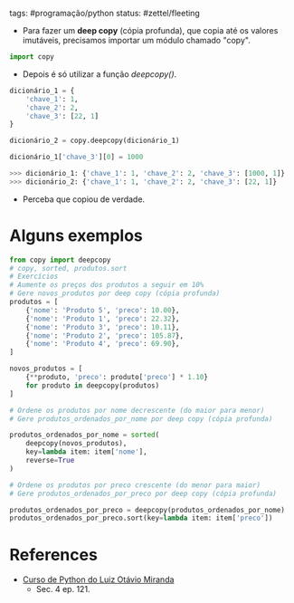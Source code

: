 tags: #programação/python 
status: #zettel/fleeting

- Para fazer um **deep copy** (cópia profunda), que copia até os valores imutáveis, precisamos importar um módulo chamado "copy".
```python
import copy
```
- Depois é só utilizar a função *deepcopy()*.
```python
dicionário_1 = {
    'chave_1': 1,
    'chave_2': 2,
    'chave_3': [22, 1]
}

dicionário_2 = copy.deepcopy(dicionário_1)

dicionário_1['chave_3'][0] = 1000

>>> dicionário_1: {'chave_1': 1, 'chave_2': 2, 'chave_3': [1000, 1]}
>>> dicionário_2: {'chave_1': 1, 'chave_2': 2, 'chave_3': [22, 1]}
```
- Perceba que copiou de verdade.

# Alguns exemplos
```Python
from copy import deepcopy
# copy, sorted, produtos.sort
# Exercícios
# Aumente os preços dos produtos a seguir em 10%
# Gere novos_produtos por deep copy (cópia profunda)
produtos = [
    {'nome': 'Produto 5', 'preco': 10.00},
    {'nome': 'Produto 1', 'preco': 22.32},
    {'nome': 'Produto 3', 'preco': 10.11},
    {'nome': 'Produto 2', 'preco': 105.87},
    {'nome': 'Produto 4', 'preco': 69.90},
]

novos_produtos = [
    {**produto, 'preco': produto['preco'] * 1.10}
    for produto in deepcopy(produtos)
]

# Ordene os produtos por nome decrescente (do maior para menor)
# Gere produtos_ordenados_por_nome por deep copy (cópia profunda)

produtos_ordenados_por_nome = sorted(
    deepcopy(novos_produtos), 
    key=lambda item: item['nome'],
    reverse=True
)

# Ordene os produtos por preco crescente (do menor para maior)
# Gere produtos_ordenados_por_preco por deep copy (cópia profunda)

produtos_ordenados_por_preco = deepcopy(produtos_ordenados_por_nome)
produtos_ordenados_por_preco.sort(key=lambda item: item['preco'])
```

# References
- [Curso de Python do Luiz Otávio Miranda](https://www.udemy.com/user/luiz-otavio-miranda)
	- Sec. 4 ep. 121.
